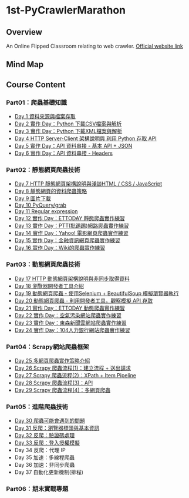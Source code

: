# 1st-PyCrawlerMarathon
## Overview
An Online Flipped Classroom relating to web crawler. [Official website link](https://pycrawler.cupoy.com/)
>

## Mind Map
>

## Course Content
### Part01：爬蟲基礎知識
- [Day 1 資料來源與檔案存取](https://github.com/tailer954/1st-PyCrawlerMarathon/blob/master/homework/Day001_HW.ipynb)
- [Day 2 實作 Day：Python 下載CSV檔案與解析](https://github.com/tailer954/1st-PyCrawlerMarathon/blob/master/homework/Day002_HW.ipynb)
- [Day 3 實作 Day：Python 下載XML檔案與解析](https://github.com/tailer954/1st-PyCrawlerMarathon/blob/master/homework/Day003_HW.ipynb)
- [Day 4 HTTP Server-Client 架構說明與 利用 Python 存取 API](https://github.com/tailer954/1st-PyCrawlerMarathon/blob/master/homework/Day004_HW.ipynb)
- [Day 5 實作 Day：API 資料串接 - 基本 API + JSON](https://github.com/tailer954/1st-PyCrawlerMarathon/blob/master/homework/Day005_HW.ipynb)
- [Day 6 實作 Day：API 資料串接 - Headers](https://github.com/tailer954/1st-PyCrawlerMarathon/blob/master/homework/Day006_HW.ipynb)
### Part02：靜態網頁爬蟲技術
- [Day 7 HTTP 靜態網頁架構說明與淺談HTML / CSS / JavaScript](https://github.com/tailer954/1st-PyCrawlerMarathon/blob/master/homework/Day007_HW.ipynb)
- [Day 8 靜態網頁的資料爬蟲策略](https://github.com/tailer954/1st-PyCrawlerMarathon/blob/master/homework/Day008_HW.ipynb)
- [Day 9 圖片下載](https://github.com/tailer954/1st-PyCrawlerMarathon/blob/master/homework/Day009_HW.ipynb)
- [Day 10 PyQuery/grab](https://github.com/tailer954/1st-PyCrawlerMarathon/blob/master/homework/Day010_HW.ipynb)
- [Day 11 Regular expression](https://github.com/tailer954/1st-PyCrawlerMarathon/blob/master/homework/Day011_HW.ipynb)
- [Day 12 實作 Day：ETTODAY 靜態爬蟲實作練習](https://github.com/tailer954/1st-PyCrawlerMarathon/blob/master/homework/Day012_HW.ipynb)
- [Day 13 實作 Day：PTT(批踢踢)網路爬蟲實作練習](https://github.com/tailer954/1st-PyCrawlerMarathon/blob/master/homework/Day013_HW.ipynb)
- [Day 14 實作 Day：Yahoo! 電影網頁爬蟲實作練習](https://github.com/tailer954/1st-PyCrawlerMarathon/blob/master/homework/Day014_HW.ipynb)
- [Day 15 實作 Day：金融資訊網頁爬蟲實作練習](https://github.com/tailer954/1st-PyCrawlerMarathon/blob/master/homework/Day015_HW.ipynb)
- [Day 16 實作 Day：Wiki的爬蟲實作練習](https://github.com/tailer954/1st-PyCrawlerMarathon/blob/master/homework/Day016_HW.ipynb)
### Part03：動態網頁爬蟲技術
- [Day 17 HTTP 動態網頁架構說明與非同步取得資料](https://github.com/tailer954/1st-PyCrawlerMarathon/blob/master/homework/Day017_HW.ipynb)
- [Day 18 瀏覽器開發者工具介紹](https://github.com/tailer954/1st-PyCrawlerMarathon/blob/master/homework/Day018_HW.ipynb)
- [Day 19 動態網頁爬蟲 - 使用Selenium + BeautifulSoup 模擬瀏覽器執行](https://github.com/tailer954/1st-PyCrawlerMarathon/blob/master/homework/Day019_HW.ipynb)
- [Day 20 動態網頁爬蟲 - 利用開發者工具，觀察模擬 API 存取](https://github.com/tailer954/1st-PyCrawlerMarathon/blob/master/homework/Day020_HW.ipynb)
- [Day 21 實作 Day：ETTODAY 動態爬蟲實作練習](https://github.com/tailer954/1st-PyCrawlerMarathon/blob/master/homework/Day021_HW.ipynb)
- [Day 22 實作 Day：空氣污染網站爬蟲實作練習](https://github.com/tailer954/1st-PyCrawlerMarathon/blob/master/homework/Day022_HW.ipynb)
- [Day 23 實作 Day：東森新聞雲網站爬蟲實作練習](https://github.com/tailer954/1st-PyCrawlerMarathon/blob/master/homework/Day023_HW.ipynb)
- [Day 24 實作 Day：104人力銀行網站爬蟲實作練習](https://github.com/tailer954/1st-PyCrawlerMarathon/blob/master/homework/Day024_HW.ipynb)
### Part04：Scrapy網站爬蟲框架
- [Day 25 多網頁爬蟲實作策略介紹](https://github.com/tailer954/1st-PyCrawlerMarathon/blob/master/homework/Day025_HW.ipynb)
- [Day 26 Scrapy 爬蟲流程(1)：建立流程 + 送出請求](https://github.com/tailer954/1st-PyCrawlerMarathon/blob/master/homework/Day026_HW.ipynb)
- [Day 27 Scrapy 爬蟲流程(2)：XPath + Item Pipeline](https://github.com/tailer954/1st-PyCrawlerMarathon/blob/master/homework/Day027_HW.ipynb)
- [Day 28 Scrapy 爬蟲流程(3)：API](https://github.com/tailer954/1st-PyCrawlerMarathon/blob/master/homework/Day028_HW.ipynb)
- [Day 29 Scrapy 爬蟲流程(4)：多網頁爬蟲](https://github.com/tailer954/1st-PyCrawlerMarathon/blob/master/homework/Day029_HW.ipynb)
### Part05：進階爬蟲技術
- [Day 30 爬蟲可能會遇到的問題](https://github.com/tailer954/1st-PyCrawlerMarathon/blob/master/homework/Day030_HW.ipynb)
- [Day 31 反爬：瀏覽器標頭與基本資訊](https://github.com/tailer954/1st-PyCrawlerMarathon/blob/master/homework/Day031_HW.ipynb)
- [Day 32 反爬：驗證碼處理](https://github.com/tailer954/1st-PyCrawlerMarathon/blob/master/homework/Day032_HW.ipynb)
- [Day 33 反爬：登入授權模擬](https://github.com/tailer954/1st-PyCrawlerMarathon/blob/master/homework/Day033_HW.ipynb)
- Day 34 反爬：代理 IP
- Day 35 加速：多線程爬蟲
- Day 36 加速：非同步爬蟲
- Day 37 自動化更新機制(排程)
### Part06：期末實戰專題
>
